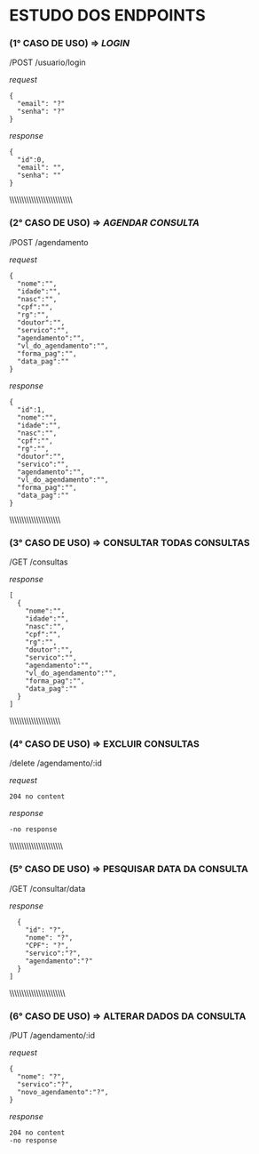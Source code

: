   
# ESTUDO DOS ENDPOINTS

### (1° CASO DE USO) => _LOGIN_

/POST   /usuario/login

_request_

```
{
  "email": "?"
  "senha": "?"
}
```

_response_
```
{
  "id":0,
  "email": "",
  "senha": ""
}
```
\\\\\\\\\\\\\\\\\\\\\\\\\\\\\\\\\\\\\\\\\\\\\\\\\\\\

### (2° CASO DE USO) => _AGENDAR CONSULTA_ 

/POST      /agendamento

_request_

```
{
  "nome":"",
  "idade":"",
  "nasc":"",
  "cpf":"",
  "rg":"",
  "doutor":"",
  "servico":"",
  "agendamento":"",
  "vl_do_agendamento":"",
  "forma_pag":"",
  "data_pag":""
}
```
_response_
```
{
  "id":1,
  "nome":"",
  "idade":"",
  "nasc":"",
  "cpf":"",
  "rg":"",
  "doutor":"",
  "servico":"",
  "agendamento":"",
  "vl_do_agendamento":"",
  "forma_pag":"",
  "data_pag":""
}
```

\\\\\\\\\\\\\\\\\\\\\\\\\\\\\\\\\\\\\\\\\\

### (3° CASO DE USO) => CONSULTAR TODAS CONSULTAS


/GET     /consultas

_response_
```
[
  {
    "nome":"",
    "idade":"",
    "nasc":"",
    "cpf":"",
    "rg":"",
    "doutor":"",
    "servico":"",
    "agendamento":"",
    "vl_do_agendamento":"",
    "forma_pag":"",
    "data_pag":""
  }
]
```
\\\\\\\\\\\\\\\\\\\\\\\\\\\\\\\\\\\\\\\\\\

### (4° CASO DE USO) => EXCLUIR CONSULTAS

/delete    /agendamento/:id             

_request_
```
204 no content
```

_response_
```
-no response
```
\\\\\\\\\\\\\\\\\\\\\\\\\\\\\\\\\\\\\\\\\\\\

### (5° CASO DE USO) => PESQUISAR DATA DA CONSULTA
/GET   /consultar/data         

_response_
```[
  {
    "id": "?",
    "nome": "?",
    "CPF": "?",
    "servico":"?",
    "agendamento":"?"
  }
]
```
\\\\\\\\\\\\\\\\\\\\\\\\\\\\\\\\\\\\\\\\\\\\\\

### (6° CASO DE USO) => ALTERAR DADOS DA CONSULTA

/PUT     /agendamento/:id

_request_
```
{   
  "nome": "?",
  "servico":"?",
  "novo_agendamento":"?",
}
```
_response_
```
204 no content
-no response
```
